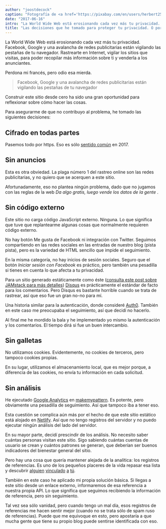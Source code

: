 ```yaml
---
author: "joostdecock"
caption: "Fotografía de <a href='https://pixabay.com/en/users/herbert2512-2929941/' target='_BLANK' rel='nofollow'>Herbert</a>"
date: "2017-06-16"
intro: "La World Wide Web está erosionando cada vez más tu privacidad. Facebook, Google y una avalancha de redes publicitarias están vigilando las pestañas de tu navegador. Rastrearte en Internet, vigilar los sitios que visitas, para poder recopilar más información sobre ti y venderla a los anunciantes."
title: "Las decisiones que he tomado para proteger tu privacidad. O por qué no recibirás ninguna galleta."
---
```


La World Wide Web está erosionando cada vez más tu privacidad. Facebook, Google y una avalancha de redes publicitarias están vigilando las pestañas de tu navegador. Rastrearte en Internet, vigilar los sitios que visitas, para poder recopilar más información sobre ti y venderla a los anunciantes.

Perdona mi francés, pero odio esa mierda.

> Facebook, Google y una avalancha de redes publicitarias están vigilando las pestañas de tu navegador

Construir este sitio desde cero ha sido una gran oportunidad para reflexionar sobre cómo hacer las cosas.

Para asegurarme de que no contribuyo al problema, he tomado las siguientes decisiones:

## Cifrado en todas partes

Pasemos todo por https. Eso es sólo [sentido común](https://letsencrypt.org/) en 2017.

## Sin anuncios

Esta es otra obviedad. La plaga número 1 del rastreo online son las redes publicitarias, y no quiero que se acerquen a este sitio.

Afortunadamente, eso no plantea ningún problema, dado que no jugamos con las reglas de la web _Da algo gratis, luego vende los datos de la gente_ .

## Sin código externo

Este sitio no carga código JavaScript externo. Ninguna. Lo que significa que tuve que replantearme algunas cosas que normalmente requieren código externo.

No hay botón Me gusta de Facebook ni integración con Twitter. Seguimos compartiendo en las redes sociales en las entradas de nuestro blog (pista pista), pero es la variedad de HTML sencillo que impide el seguimiento.

En la misma categoría, no hay inicios de sesión sociales. Seguro que el botón _Iniciar sesión con Facebook_ es práctico, pero también una pesadilla si tienes en cuenta lo que afecta a tu privacidad.

Para un sitio generado estáticamente como éste ([consulta este post sobre JAMstack para más detalles](/blog/freesewing-goes-jamstack/)) [Disqus](https://disqus.com/) es prácticamente el estándar de facto para los comentarios. Pero Disqus es bastante horrible cuando se trata de rastrear, así que eso fue un gran no-no para mí.

Una historia similar para la autenticación, donde consideré [Auth0](https://auth0.com/). También en este caso me preocupaba el seguimiento, así que decidí no hacerlo.

Al final me he mordido la bala y he implementado yo mismo la autenticación y los comentarios. El tiempo dirá si fue un buen intercambio.

## Sin galletas
No utilizamos cookies. Evidentemente, no cookies de terceros, pero tampoco cookies propias.

En su lugar, utilizamos el almacenamiento local, que es mejor porque, a diferencia de las cookies, no envía tu información en cada solicitud.

## Sin análisis
He ejecutado [Google Analytics](https://analytics.google.com/) en [makemypattern](https://makemypattern.com/). Es potente, pero obviamente una pesadilla de seguimiento. Así que tampoco iba a tener eso.

Esta cuestión se complica aún más por el hecho de que este sitio estático está alojado en [Netlify](https://www.netlify.com/). Así que no tengo registros del servidor y no puedo ejecutar ningún análisis del lado del servidor.

En su mayor parte, decidí prescindir de los análisis. No necesito saber cuántas personas visitan este sitio. Sigo sabiendo cuántas cuentas de usuario se crean y cuántos patrones se generan, que deberían ser buenos indicadores del bienestar general del sitio.

Pero hay una cosa que quería mantener alejada de la analítica: los registros de referencias. Es uno de los pequeños placeres de la vida repasar esa lista y descubrir [alguien](https://www.reddit.com/r/freepatterns/comments/4zh5nr/is_there_software_to_generate_sewing_patterns/) [vinculado](http://www.makery.uk/2016/08/the-refashioners-2016-joost/) [a](https://closetcasepatterns.com/week-sewing-blogs-vol-98/) [tú](https://opensource.com/life/16/11/free-open-sewing-patterns).

También en este caso he aplicado mi propia solución básica. Si llegas a este sitio desde un enlace externo, informaremos de esa referencia a nuestra propia API. Lo que significa que seguimos recibiendo la información de referencia, pero sin seguimiento.

Tal vez sea sólo vanidad, pero cuando tengo un mal día, esos registros de referencias me hacen sentir mejor (cuando no se trata sólo de spam ruso de referencias). Puede que me equivoque en esto, pero apostaría a que mucha gente que tiene su propio blog puede sentirse identificada con eso.

